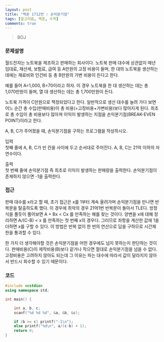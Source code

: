 ```yaml
---
layout: post
title: "백준 1712번 : 손익분기점"
tags: [알고리즘, 백준, 수학]
comments: true
---
```


> BOJ  

### 문제설명  
월드전자는 노트북을 제조하고 판매하는 회사이다. 노트북 판매 대수에 상관없이 매년 임대료, 재산세, 보험료, 급여 등 A만원의 고정 비용이 들며, 한 대의 노트북을 생산하는 데에는 재료비와 인건비 등 총 B만원의 가변 비용이 든다고 한다.  

예를 들어 A=1,000, B=70이라고 하자. 이 경우 노트북을 한 대 생산하는 데는 총 1,070만원이 들며, 열 대 생산하는 데는 총 1,700만원이 든다.  

노트북 가격이 C만원으로 책정되었다고 한다. 일반적으로 생산 대수를 늘려 가다 보면 어느 순간 총 수입(판매비용)이 총 비용(=고정비용+가변비용)보다 많아지게 된다. 최초로 총 수입이 총 비용보다 많아져 이익이 발생하는 지점을 손익분기점(BREAK-EVEN POINT)이라고 한다.  

A, B, C가 주어졌을 때, 손익분기점을 구하는 프로그램을 작성하시오.  

입력  
첫째 줄에 A, B, C가 빈 칸을 사이에 두고 순서대로 주어진다. A, B, C는 21억 이하의 자연수이다.  

출력  
첫 번째 줄에 손익분기점 즉 최초로 이익이 발생하는 판매량을 출력한다. 손익분기점이 존재하지 않으면 -1을 출력한다.  

### 접근  
판매 대수를 x라고 할 때, 초기 접근은 x를 1부터 계속 올려가며 손익분기점을 만나면 반복문을 탈출하도록 했다. 이 경우에 최악의 경우 21억1번 반복문이 돌아서 TLE다. 방정식을 풀듯이 풀어보면 A + Bx < Cx 를 만족하는 해를 찾는 것이다. 양변을 x에 대해 정리하면 A/(C-B) < x 를 만족하는 첫 번째 x의 경우다. 그러므로 좌항을 계산한 값에 1을 더하면 x를 구할 수 있다. 이 방법은 반복 없이 한 번의 연산으로 답을 구하므로 시간제한을 통과할 수 있다.  

한 가지 더 생각해야할 것은 손익분기점을 어떤 경우에도 넘지 못하는지 판단하는 것이다. 판매비용(C)이 제작비용(B)보다 같거나 작으면 절대로 손익분기점을 넘을 수 없다. 고정비용은 고려하지 않아도 되는데 그 이유는 파는 대수에 따라서 값이 달라지지 않아서 반드시 회수할 수 있기 때문이다.  

### 코드  
~~~c++
#include <cstdio>
using namespace std;

int main() {

    int a, b, c;
    scanf("%d %d %d", &a, &b, &c);

    if (b >= c) printf("-1\n");
    else printf("%d\n", a/(c-b) + 1);
    return 0;
}
~~~